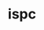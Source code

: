 ---
title: "ispc"
layout: cache
categories: [package, develop]
meta: {"compilers": ["gcc@=11.1.0"], "num_specs": 6, "num_specs_by_stack": {"data-vis-sdk": 5, "root": 6}, "oss": ["ubuntu20.04"], "platforms": ["linux"], "stacks": ["data-vis-sdk", "root"], "targets": ["x86_64_v3"], "versions": ["1.24.0"]}
spec_details: [{"compiler": "gcc@=11.1.0", "hash": "qlrszxe5aq6pfbzwzw33zxf4sx65jvdx", "os": "ubuntu20.04", "platform": "linux", "size": "-", "stacks": ["data-vis-sdk", "root"], "tarball": "https://binaries.spack.io/develop/build_cache/linux-ubuntu20.04-x86_64_v3/gcc-11.1.0/ispc-1.24.0/linux-ubuntu20.04-x86_64_v3-gcc-11.1.0-ispc-1.24.0-qlrszxe5aq6pfbzwzw33zxf4sx65jvdx.spack", "target": "x86_64_v3", "variants": ["build_system=cmake", "build_type=Release", "generator=make", "~ipo"], "versions": ["1.24.0"]}, {"compiler": "gcc@=11.1.0", "hash": "zza2cnb6rne6i7dh7gjlt2k4lilugobs", "os": "ubuntu20.04", "platform": "linux", "size": "-", "stacks": ["data-vis-sdk", "root"], "tarball": "https://binaries.spack.io/develop/build_cache/linux-ubuntu20.04-x86_64_v3/gcc-11.1.0/ispc-1.24.0/linux-ubuntu20.04-x86_64_v3-gcc-11.1.0-ispc-1.24.0-zza2cnb6rne6i7dh7gjlt2k4lilugobs.spack", "target": "x86_64_v3", "variants": ["build_system=cmake", "build_type=Release", "generator=make", "~ipo"], "versions": ["1.24.0"]}, {"compiler": "gcc@=11.1.0", "hash": "nqkqifo3mo5peii6kkfqmvgn5nqa6fud", "os": "ubuntu20.04", "platform": "linux", "size": "-", "stacks": ["root"], "tarball": "https://binaries.spack.io/develop/build_cache/linux-ubuntu20.04-x86_64_v3/gcc-11.1.0/ispc-1.24.0/linux-ubuntu20.04-x86_64_v3-gcc-11.1.0-ispc-1.24.0-nqkqifo3mo5peii6kkfqmvgn5nqa6fud.spack", "target": "x86_64_v3", "variants": ["build_system=cmake", "build_type=Release", "generator=make", "~ipo"], "versions": ["1.24.0"]}, {"compiler": "gcc@=11.1.0", "hash": "mwv7u44minrnrbkj2jwwgszp4trunihy", "os": "ubuntu20.04", "platform": "linux", "size": "-", "stacks": ["data-vis-sdk", "root"], "tarball": "https://binaries.spack.io/develop/build_cache/linux-ubuntu20.04-x86_64_v3/gcc-11.1.0/ispc-1.24.0/linux-ubuntu20.04-x86_64_v3-gcc-11.1.0-ispc-1.24.0-mwv7u44minrnrbkj2jwwgszp4trunihy.spack", "target": "x86_64_v3", "variants": ["build_system=cmake", "build_type=Release", "generator=make", "~ipo"], "versions": ["1.24.0"]}, {"compiler": "gcc@=11.1.0", "hash": "4qb7tljl77jlf533z27pqwa5a2zfkzpw", "os": "ubuntu20.04", "platform": "linux", "size": "-", "stacks": ["data-vis-sdk", "root"], "tarball": "https://binaries.spack.io/develop/build_cache/linux-ubuntu20.04-x86_64_v3/gcc-11.1.0/ispc-1.24.0/linux-ubuntu20.04-x86_64_v3-gcc-11.1.0-ispc-1.24.0-4qb7tljl77jlf533z27pqwa5a2zfkzpw.spack", "target": "x86_64_v3", "variants": ["build_system=cmake", "build_type=Release", "generator=make", "~ipo"], "versions": ["1.24.0"]}, {"compiler": "gcc@=11.1.0", "hash": "lfkdfq2m5n7cdptasa2wmiyws6rm6c6t", "os": "ubuntu20.04", "platform": "linux", "size": "-", "stacks": ["data-vis-sdk", "root"], "tarball": "https://binaries.spack.io/develop/build_cache/linux-ubuntu20.04-x86_64_v3/gcc-11.1.0/ispc-1.24.0/linux-ubuntu20.04-x86_64_v3-gcc-11.1.0-ispc-1.24.0-lfkdfq2m5n7cdptasa2wmiyws6rm6c6t.spack", "target": "x86_64_v3", "variants": ["build_system=cmake", "build_type=Release", "generator=make", "~ipo"], "versions": ["1.24.0"]}]
---